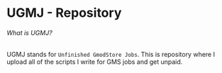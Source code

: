 # UGMJ - Repository

###### What is UGMJ?
UGMJ stands for `Unfinished GmodStore Jobs`. This is repository where I upload all of the scripts I write for GMS jobs and get unpaid.

